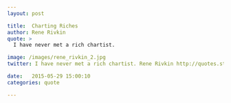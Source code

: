 ```yaml
---
layout: post

title:  Charting Riches
author: Rene Rivkin
quote: >
  I have never met a rich chartist.

image: /images/rene_rivkin_2.jpg
twitter: I have never met a rich chartist. Rene Rivkin http://quotes.stockflare.com/

date:   2015-05-29 15:00:10
categories: quote

---
```


